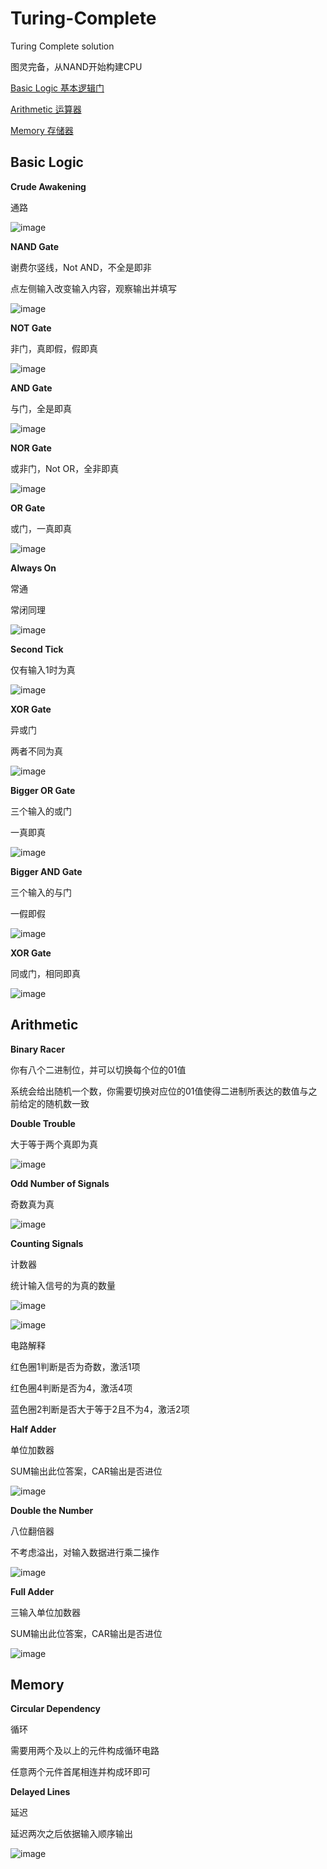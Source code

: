 # Turing-Complete
Turing Complete solution

图灵完备，从NAND开始构建CPU

[Basic Logic 基本逻辑门](https://github.com/AdvelleAiolox/Turing-Complete/blob/main/README.md#Basic-Logic)

[Arithmetic 运算器](https://github.com/AdvelleAiolox/Turing-Complete/blob/main/README.md#Arithmetic)

[Memory 存储器](https://github.com/AdvelleAiolox/Turing-Complete/blob/main/README.md#Memory)

## Basic Logic

**Crude Awakening**

通路

![image](https://github.com/AdvelleAiolox/Turing-Complete/blob/main/Photos/Basic_Logic/Crude%20Awakening.JPG)

**NAND Gate**

谢费尔竖线，Not AND，不全是即非

点左侧输入改变输入内容，观察输出并填写

![image](https://github.com/AdvelleAiolox/Turing-Complete/blob/main/Photos/Basic_Logic/NAND%20Gate.JPG)

**NOT Gate**

非门，真即假，假即真

![image](https://github.com/AdvelleAiolox/Turing-Complete/blob/main/Photos/Basic_Logic/NOT%20Gate.JPG)

**AND Gate**

与门，全是即真

![image](https://github.com/AdvelleAiolox/Turing-Complete/blob/main/Photos/Basic_Logic/AND%20Gate.JPG)

**NOR Gate**

或非门，Not OR，全非即真

![image](https://github.com/AdvelleAiolox/Turing-Complete/blob/main/Photos/Basic_Logic/NOR%20Gate.JPG)

**OR Gate**

或门，一真即真

![image](https://github.com/AdvelleAiolox/Turing-Complete/blob/main/Photos/Basic_Logic/OR%20Gate.JPG)

**Always On**

常通

常闭同理

![image](https://github.com/AdvelleAiolox/Turing-Complete/blob/main/Photos/Basic_Logic/Always%20On.JPG)

**Second Tick**

仅有输入1时为真

![image](https://github.com/AdvelleAiolox/Turing-Complete/blob/main/Photos/Basic_Logic/Second%20Tick.JPG)

**XOR Gate**

异或门

两者不同为真

![image](https://github.com/AdvelleAiolox/Turing-Complete/blob/main/Photos/Basic_Logic/XOR%20Gate.JPG)

**Bigger OR Gate**

三个输入的或门

一真即真

![image](https://github.com/AdvelleAiolox/Turing-Complete/blob/main/Photos/Basic_Logic/Bigger%20OR%20Gate.JPG)

**Bigger AND Gate**

三个输入的与门

一假即假

![image](https://github.com/AdvelleAiolox/Turing-Complete/blob/main/Photos/Basic_Logic/Bigger%20AND%20Gate.JPG)

**XOR Gate**

同或门，相同即真

![image](https://github.com/AdvelleAiolox/Turing-Complete/blob/main/Photos/Basic_Logic/XNOR%20Gate.JPG)


## Arithmetic

**Binary Racer**

你有八个二进制位，并可以切换每个位的01值

系统会给出随机一个数，你需要切换对应位的01值使得二进制所表达的数值与之前给定的随机数一致


**Double Trouble**

大于等于两个真即为真

![image](https://github.com/AdvelleAiolox/Turing-Complete/blob/main/Photos/Arithmetic/Double%20Trouble.JPG)


**Odd Number of Signals**

奇数真为真

![image](https://github.com/AdvelleAiolox/Turing-Complete/blob/main/Photos/Arithmetic/Odd%20Number%20of%20Signals.JPG)

**Counting Signals**

计数器

统计输入信号的为真的数量

![image](https://github.com/AdvelleAiolox/Turing-Complete/blob/main/Photos/Arithmetic/Counting%20Signals.JPG)

![image](https://github.com/AdvelleAiolox/Turing-Complete/blob/main/Photos/Arithmetic/Counting%20Signals_124.JPG)

电路解释

红色圈1判断是否为奇数，激活1项

红色圈4判断是否为4，激活4项

蓝色圈2判断是否大于等于2且不为4，激活2项

**Half Adder**

单位加数器

SUM输出此位答案，CAR输出是否进位

![image](https://github.com/AdvelleAiolox/Turing-Complete/blob/main/Photos/Arithmetic/Half%20Adder.JPG)

**Double the Number**

八位翻倍器

不考虑溢出，对输入数据进行乘二操作

![image](https://github.com/AdvelleAiolox/Turing-Complete/blob/main/Photos/Arithmetic/Double%20the%20Number.JPG)

**Full Adder**

三输入单位加数器

SUM输出此位答案，CAR输出是否进位

![image](https://github.com/AdvelleAiolox/Turing-Complete/blob/main/Photos/Arithmetic/Full%20Adder.JPG)

## Memory

**Circular Dependency**

循环

需要用两个及以上的元件构成循环电路

任意两个元件首尾相连并构成环即可

**Delayed Lines**

延迟

延迟两次之后依据输入顺序输出

![image](https://github.com/AdvelleAiolox/Turing-Complete/blob/main/Photos/Memory/Delayed%20Lines.JPG)
